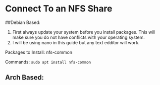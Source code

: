 # Connect To an NFS Share

##Debian Based:
1.  First always update your system before you install packages.  This will make sure you do not have conflicts with your operating system.
2. I will be using nano in this guide but any text edditor will work.


Packages to Install:
nfs-common


Commands:
`sudo apt install nfs-common`




## Arch Based:
